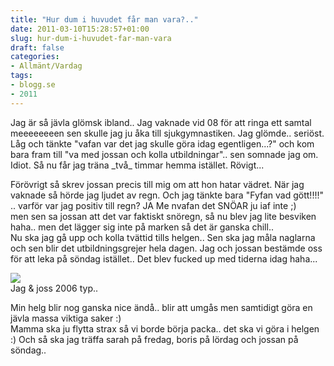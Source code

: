 ```yaml
---
title: "Hur dum i huvudet får man vara?.."
date: 2011-03-10T15:28:57+01:00
slug: hur-dum-i-huvudet-far-man-vara
draft: false
categories:
- Allmänt/Vardag
tags:
- blogg.se
- 2011
---
```

Jag är så jävla glömsk ibland.. Jag vaknade vid 08 för att ringa ett samtal meeeeeeeen sen skulle jag ju åka till sjukgymnastiken. Jag glömde.. seriöst. Låg och tänkte "vafan var det jag skulle göra idag egentligen...?" och kom bara fram till "va med jossan och kolla utbildningar".. sen somnade jag om. Idiot. Så nu får jag träna \_två\_ timmar hemma istället. Rövigt...  
  
Förövrigt så skrev jossan precis till mig om att hon hatar vädret. När jag vaknade så hörde jag ljudet av regn. Och jag tänkte bara "Fyfan vad gött!!!!" .. varför var jag positiv till regn? JA Me nvafan det SNÖAR ju iaf inte ;)  
men sen sa jossan att det var faktiskt snöregn, så nu blev jag lite besviken haha.. men det lägger sig inte på marken så det är ganska chill..  
Nu ska jag gå upp och kolla tvättid tills helgen.. Sen ska jag måla naglarna och sen blir det utbildningsgrejer hela dagen. Jag och jossan bestämde oss för att leka på söndag istället.. Det blev fucked up med tiderna idag haha...  
  
![](/assets/images/blogg.se/36920_1151008893_136849803.jpg)  
Jag & joss 2006 typ..  
  
Min helg blir nog ganska nice ändå.. blir att umgås men samtidigt göra en jävla massa viktiga saker :)  
Mamma ska ju flytta strax så vi borde börja packa.. det ska vi göra i helgen :) Och så ska jag träffa sarah på fredag, boris på lördag och jossan på söndag..